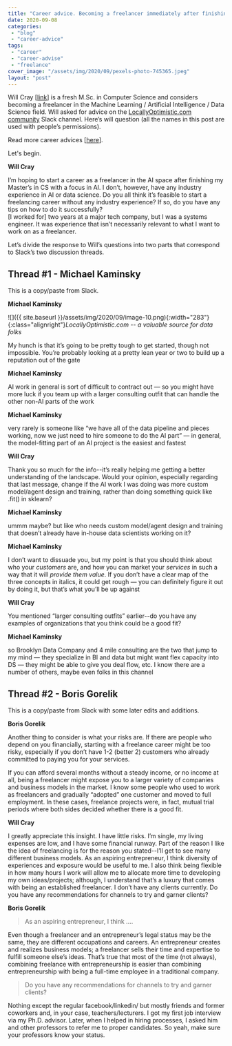 ```yaml
---
title: "Career advice. Becoming a freelancer immediately after finishing a masters degree"
date: 2020-09-08
categories: 
 - "blog"
 - "career-advice"
tags: 
 - "career"
 - "career-advise"
 - "freelance"
cover_image: "/assets/img/2020/09/pexels-photo-745365.jpeg"
layout: "post"
---
```


Will Cray [[link](https://willcray.com/)] is a fresh M.Sc. in Computer Science and considers becoming a freelancer in the Machine Learning / Artificial Intelligence / Data Science field. Will asked for advice on the [LocallyOptimistic.com community](https://locallyoptimistic.com/) Slack channel. Here’s will question (all the names in this post are used with people’s permissions). 

Read more career advices [[here](https://gorelik.net/category/career-advice/)].

Let's begin.

**Will Cray** 

I’m hoping to start a career as a freelancer in the AI space after finishing my Master’s in CS with a focus in AI. I don’t, however, have any industry experience in AI or data science. Do you all think it’s feasible to start a freelancing career without any industry experience? If so, do you have any tips on how to do it successfully?  
[I worked for] two years at a major tech company, but I was a systems engineer. It was experience that isn’t necessarily relevant to what I want to work on as a freelancer.

Let’s divide the response to Will’s questions into two parts that correspond to Slack’s two discussion threads.

## Thread #1 - Michael Kaminsky

This is a copy/paste from Slack.

**Michael Kaminsky** 

![]({{ site.baseurl }}/assets/img/2020/09/image-10.png){:width="283"}{:class="alignright"}*LocallyOptimistic.com -- a valuable source for data folks*

My hunch is that it’s going to be pretty tough to get started, though not impossible. You’re probably looking at a pretty lean year or two to build up a reputation out of the gate

**Michael Kaminsky** 

AI work in general is sort of difficult to contract out — so you might have more luck if you team up with a larger consulting outfit that can handle the other non-AI parts of the work

**Michael Kaminsky** 

very rarely is someone like “we have all of the data pipeline and pieces working, now we just need to hire someone to do the AI part” — in general, the model-fitting part of an AI project is the easiest and fastest

**Will Cray** 

Thank you so much for the info--it’s really helping me getting a better understanding of the landscape. Would your opinion, especially regarding that last message, change if the AI work I was doing was more custom model/agent design and training, rather than doing something quick like .fit() in sklearn?

**Michael Kaminsky**

ummm maybe? but like who needs custom model/agent design and training that doesn’t already have in-house data scientists working on it?

**Michael Kaminsky**

I don’t want to dissuade you, but my point is that you should think about who your *customers* are, and how you can market your *services* in such a way that it will *provide them value*. If you don’t have a clear map of the three concepts in italics, it could get rough — you can definitely figure it out by doing it, but that’s what you’ll be up against

**Will Cray**

You mentioned “larger consulting outfits” earlier--do you have any examples of organizations that you think could be a good fit?

**Michael Kaminsky**

so Brooklyn Data Company and 4 mile consulting are the two that jump to my mind — they specialize in BI and data but might want flex capacity into DS — they might be able to give you deal flow, etc. I know there are a number of others, maybe even folks in this channel

## Thread #2 - Boris Gorelik

This is a copy/paste from Slack with some later edits and additions. 

**Boris Gorelik** 

Another thing to consider is what your risks are. If there are people who depend on you financially, starting with a freelance career might be too risky, especially if you don’t have 1-2 (better 2) customers who already committed to paying you for your services.

If you can afford several months without a steady income, or no income at all, being a freelancer might expose you to a larger variety of companies and business models in the market. I know some people who used to work as freelancers and gradually “adopted” one customer and moved to full employment. In these cases, freelance projects were, in fact, mutual trial periods where both sides decided whether there is a good fit.

**Will Cray** 

I greatly appreciate this insight. I have little risks. I’m single, my living expenses are low, and I have some financial runway. Part of the reason I like the idea of freelancing is for the reason you stated--I’ll get to see many different business models. As an aspiring entrepreneur, I think diversity of experiences and exposure would be useful to me. I also think being flexible in how many hours I work will allow me to allocate more time to developing my own ideas/projects; although, I understand that’s a luxury that comes with being an established freelancer. I don’t have any clients currently. Do you have any recommendations for channels to try and garner clients?

**Boris Gorelik**

> As an aspiring entrepreneur, I think ….

Even though a freelancer and an entrepreneur’s legal status may be the same, they are different occupations and careers. An entrepreneur creates and realizes business models; a freelancer sells their time and expertise to fulfill someone else’s ideas. That’s true that most of the time (not always), combining freelance with entrepreneurship is easier than combining entrepreneurship with being a full-time employee in a traditional company.

 > Do you have any recommendations for channels to try and garner clients?

Nothing except the regular facebook/linkedin/ but mostly friends and former coworkers and, in your case, teachers/lecturers. I got my first job interview via my Ph.D. advisor. Later, when I helped in hiring processes, I asked him and other professors to refer me to proper candidates. So yeah, make sure your professors know your status.
